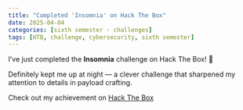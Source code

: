 ```yaml
---
title: "Completed 'Insomnia' on Hack The Box"
date: 2025-04-04
categories: [sixth semester - challenges]
tags: [HTB, challenge, cybersecurity, sixth semester]
---
```


I’ve just completed the **Insomnia** challenge on Hack The Box! 🌙

Definitely kept me up at night — a clever challenge that sharpened my attention to details in payload crafting.

Check out my achievement on [Hack The Box](https://www.hackthebox.com/achievement/challenge/1242702/610)
